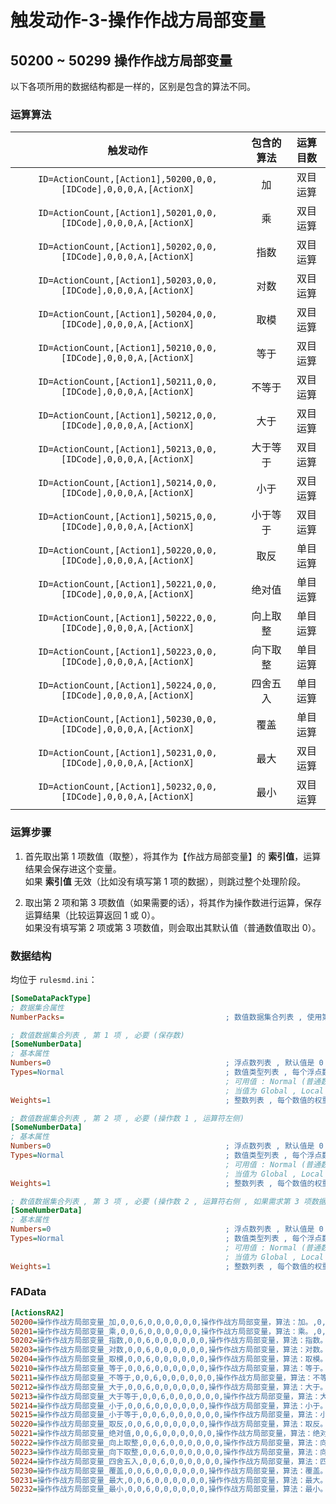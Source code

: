 # 触发动作-3-操作作战方局部变量

## 50200 ~ 50299 操作作战方局部变量

以下各项所用的数据结构都是一样的，区别是包含的算法不同。

### 运算算法

|触发动作|包含的算法|运算目数|
|:-:|:-:|:-:|
|`ID=ActionCount,[Action1],50200,0,0,[IDCode],0,0,0,A,[ActionX]`|加|双目运算|
|`ID=ActionCount,[Action1],50201,0,0,[IDCode],0,0,0,A,[ActionX]`|乘|双目运算|
|`ID=ActionCount,[Action1],50202,0,0,[IDCode],0,0,0,A,[ActionX]`|指数|双目运算|
|`ID=ActionCount,[Action1],50203,0,0,[IDCode],0,0,0,A,[ActionX]`|对数|双目运算|
|`ID=ActionCount,[Action1],50204,0,0,[IDCode],0,0,0,A,[ActionX]`|取模|双目运算|
|`ID=ActionCount,[Action1],50210,0,0,[IDCode],0,0,0,A,[ActionX]`|等于|双目运算|
|`ID=ActionCount,[Action1],50211,0,0,[IDCode],0,0,0,A,[ActionX]`|不等于|双目运算|
|`ID=ActionCount,[Action1],50212,0,0,[IDCode],0,0,0,A,[ActionX]`|大于|双目运算|
|`ID=ActionCount,[Action1],50213,0,0,[IDCode],0,0,0,A,[ActionX]`|大于等于|双目运算|
|`ID=ActionCount,[Action1],50214,0,0,[IDCode],0,0,0,A,[ActionX]`|小于|双目运算|
|`ID=ActionCount,[Action1],50215,0,0,[IDCode],0,0,0,A,[ActionX]`|小于等于|双目运算|
|`ID=ActionCount,[Action1],50220,0,0,[IDCode],0,0,0,A,[ActionX]`|取反|单目运算|
|`ID=ActionCount,[Action1],50221,0,0,[IDCode],0,0,0,A,[ActionX]`|绝对值|单目运算|
|`ID=ActionCount,[Action1],50222,0,0,[IDCode],0,0,0,A,[ActionX]`|向上取整|单目运算|
|`ID=ActionCount,[Action1],50223,0,0,[IDCode],0,0,0,A,[ActionX]`|向下取整|单目运算|
|`ID=ActionCount,[Action1],50224,0,0,[IDCode],0,0,0,A,[ActionX]`|四舍五入|单目运算|
|`ID=ActionCount,[Action1],50230,0,0,[IDCode],0,0,0,A,[ActionX]`|覆盖|单目运算|
|`ID=ActionCount,[Action1],50231,0,0,[IDCode],0,0,0,A,[ActionX]`|最大|双目运算|
|`ID=ActionCount,[Action1],50232,0,0,[IDCode],0,0,0,A,[ActionX]`|最小|双目运算|

### 运算步骤

1. 首先取出第 1 项数值（取整），将其作为【作战方局部变量】的 **索引值**，运算结果会保存进这个变量。  
如果 **索引值** 无效（比如没有填写第 1 项的数据），则跳过整个处理阶段。

2. 取出第 2 项和第 3 项数值（如果需要的话），将其作为操作数进行运算，保存运算结果（比较运算返回 1 或 0）。  
如果没有填写第 2 项或第 3 项数值，则会取出其默认值（普通数值取出 0）。

### 数据结构

均位于 `rulesmd.ini`：

```ini
[SomeDataPackType]
; 数据集合属性
NumberPacks=                                    ; 数值数据集合列表 , 使用第 1 , 2 项 (或第 1 , 2 , 3 项) 的数据
```

```ini
; 数值数据集合列表 , 第 1 项 , 必要 (保存数)
[SomeNumberData]
; 基本属性
Numbers=0                                       ; 浮点数列表 , 默认值是 0
Types=Normal                                    ; 数值类型列表 , 每个浮点数的具体含义 , 默认值是 Normal (不区分大小写)
                                                ; 可用值 : Normal (普通数值) , Global (全局变量) , Local (局部变量) , House (指定的作战方局部变量)
                                                ; 当值为 Global , Local , House 时 , Numbers 中对应的数值会作为索引 (去尾转为整数) 来取出相应的变量的值 , 变量不存在时取出它们的默认值 0
Weights=1                                       ; 整数列表 , 每个数值的权重 , 小于 1 视为 1 处理 , 默认值是 1
```

```ini
; 数值数据集合列表 , 第 2 项 , 必要 (操作数 1 , 运算符左侧)
[SomeNumberData]
; 基本属性
Numbers=0                                       ; 浮点数列表 , 默认值是 0
Types=Normal                                    ; 数值类型列表 , 每个浮点数的具体含义 , 默认值是 Normal (不区分大小写)
                                                ; 可用值 : Normal (普通数值) , Global (全局变量) , Local (局部变量) , House (指定的作战方局部变量)
                                                ; 当值为 Global , Local , House 时 , Numbers 中对应的数值会作为索引 (去尾转为整数) 来取出相应的变量的值 , 变量不存在时取出它们的默认值 0
Weights=1                                       ; 整数列表 , 每个数值的权重 , 小于 1 视为 1 处理 , 默认值是 1
```

```ini
; 数值数据集合列表 , 第 3 项 , 必要 (操作数 2 , 运算符右侧 , 如果需求第 3 项数据的话)
[SomeNumberData]
; 基本属性
Numbers=0                                       ; 浮点数列表 , 默认值是 0
Types=Normal                                    ; 数值类型列表 , 每个浮点数的具体含义 , 默认值是 Normal (不区分大小写)
                                                ; 可用值 : Normal (普通数值) , Global (全局变量) , Local (局部变量) , House (指定的作战方局部变量)
                                                ; 当值为 Global , Local , House 时 , Numbers 中对应的数值会作为索引 (去尾转为整数) 来取出相应的变量的值 , 变量不存在时取出它们的默认值 0
Weights=1                                       ; 整数列表 , 每个数值的权重 , 小于 1 视为 1 处理 , 默认值是 1
```

### FAData

```ini
[ActionsRA2]
50200=操作作战方局部变量_加,0,0,6,0,0,0,0,0,0,操作作战方局部变量，算法：加。,0,1,50200,1
50201=操作作战方局部变量_乘,0,0,6,0,0,0,0,0,0,操作作战方局部变量，算法：乘。,0,1,50201,1
50202=操作作战方局部变量_指数,0,0,6,0,0,0,0,0,0,操作作战方局部变量，算法：指数。,0,1,50202,1
50203=操作作战方局部变量_对数,0,0,6,0,0,0,0,0,0,操作作战方局部变量，算法：对数。,0,1,50203,1
50204=操作作战方局部变量_取模,0,0,6,0,0,0,0,0,0,操作作战方局部变量，算法：取模。,0,1,50204,1
50210=操作作战方局部变量_等于,0,0,6,0,0,0,0,0,0,操作作战方局部变量，算法：等于。,0,1,50210,1
50211=操作作战方局部变量_不等于,0,0,6,0,0,0,0,0,0,操作作战方局部变量，算法：不等于。,0,1,50211,1
50212=操作作战方局部变量_大于,0,0,6,0,0,0,0,0,0,操作作战方局部变量，算法：大于。,0,1,50212,1
50213=操作作战方局部变量_大于等于,0,0,6,0,0,0,0,0,0,操作作战方局部变量，算法：大于等于。,0,1,50213,1
50214=操作作战方局部变量_小于,0,0,6,0,0,0,0,0,0,操作作战方局部变量，算法：小于。,0,1,50214,1
50215=操作作战方局部变量_小于等于,0,0,6,0,0,0,0,0,0,操作作战方局部变量，算法：小于等于。,0,1,50215,1
50220=操作作战方局部变量_取反,0,0,6,0,0,0,0,0,0,操作作战方局部变量，算法：取反。,0,1,50220,1
50221=操作作战方局部变量_绝对值,0,0,6,0,0,0,0,0,0,操作作战方局部变量，算法：绝对值。,0,1,50221,1
50222=操作作战方局部变量_向上取整,0,0,6,0,0,0,0,0,0,操作作战方局部变量，算法：向上取整。,0,1,50222,1
50223=操作作战方局部变量_向下取整,0,0,6,0,0,0,0,0,0,操作作战方局部变量，算法：向下取整。,0,1,50223,1
50224=操作作战方局部变量_四舍五入,0,0,6,0,0,0,0,0,0,操作作战方局部变量，算法：四舍五入。,0,1,50224,1
50230=操作作战方局部变量_覆盖,0,0,6,0,0,0,0,0,0,操作作战方局部变量，算法：覆盖。,0,1,50230,1
50231=操作作战方局部变量_最大,0,0,6,0,0,0,0,0,0,操作作战方局部变量，算法：最大。,0,1,50231,1
50232=操作作战方局部变量_最小,0,0,6,0,0,0,0,0,0,操作作战方局部变量，算法：最小。,0,1,50232,1
```